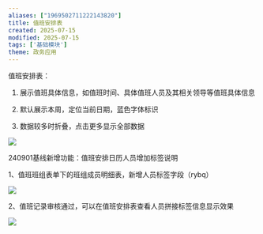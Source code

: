 ```yaml
---
aliases: ["1969502711222143820"]
title: 值班安排表
created: 2025-07-15
modified: 2025-07-15
tags: ['基础模块']
theme: 政务应用
---
```


值班安排表：

1.  展示值班具体信息，如值班时间、具体值班人员及其相关领导等值班具体信息

2.  默认展示本周，定位当前日期，蓝色字体标识

3.  数据较多时折叠，点击更多显示全部数据

![](https://myhelpdoc.oss-cn-heyuan.aliyuncs.com/mdimages/b63b9aa72bf9102aeb185bdcbb52bca4.jpg)

240901基线新增功能：值班安排日历人员增加标签说明

1、值班班组表单下的班组成员明细表，新增人员标签字段（rybq）

![](https://myhelpdoc.oss-cn-heyuan.aliyuncs.com/mdimages/b09a18a2149e46c28ac418672e7073c9.jpg)

2、值班记录审核通过，可以在值班安排表查看人员拼接标签信息显示效果

![](https://myhelpdoc.oss-cn-heyuan.aliyuncs.com/mdimages/d56b9cdae42ea58111a22cb28f920c6b.jpg)

